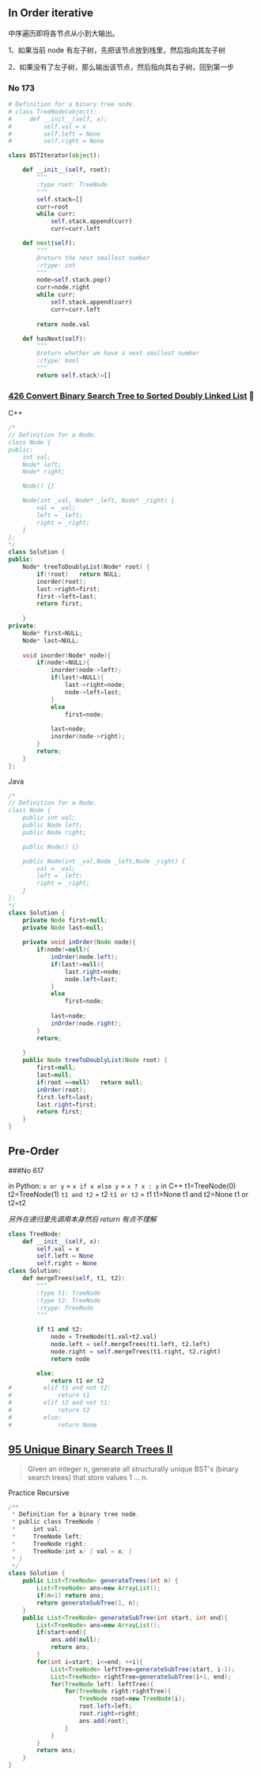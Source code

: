 ## In Order iterative
中序遍历即将各节点从小到大输出。

1、如果当前 node 有左子树，先把该节点放到栈里，然后指向其左子树

2、如果没有了左子树，那么输出该节点，然后指向其右子树，回到第一步

### No 173

```py
# Definition for a binary tree node.
# class TreeNode(object):
#     def __init__(self, x):
#         self.val = x
#         self.left = None
#         self.right = None

class BSTIterator(object):

    def __init__(self, root):
        """
        :type root: TreeNode
        """
        self.stack=[]
        curr=root
        while curr:
            self.stack.append(curr)
            curr=curr.left

    def next(self):
        """
        @return the next smallest number
        :rtype: int
        """
        node=self.stack.pop()
        curr=node.right
        while curr:
            self.stack.append(curr)
            curr=curr.left
    
        return node.val

    def hasNext(self):
        """
        @return whether we have a next smallest number
        :rtype: bool
        """
        return self.stack!=[]
```

### [426 Convert Binary Search Tree to Sorted Doubly Linked List](https://leetcode.com/problems/convert-binary-search-tree-to-sorted-doubly-linked-list/)   :triangular_flag_on_post: 

C++ 
```cpp
/*
// Definition for a Node.
class Node {
public:
    int val;
    Node* left;
    Node* right;

    Node() {}

    Node(int _val, Node* _left, Node* _right) {
        val = _val;
        left = _left;
        right = _right;
    }
};
*/
class Solution {
public:
    Node* treeToDoublyList(Node* root) {
        if(!root)   return NULL;
        inorder(root);
        last->right=first;
        first->left=last;
        return first;
        
    }
private:
    Node* first=NULL;
    Node* last=NULL;
    
    void inorder(Node* node){
        if(node!=NULL){        
            inorder(node->left);
            if(last!=NULL){
                last->right=node;
                node->left=last;    
            }
            else
                first=node;
            
            last=node;
            inorder(node->right);
        }
        return;
    }
};
```

Java
```Java
/*
// Definition for a Node.
class Node {
    public int val;
    public Node left;
    public Node right;

    public Node() {}

    public Node(int _val,Node _left,Node _right) {
        val = _val;
        left = _left;
        right = _right;
    }
};
*/
class Solution {
    private Node first=null;
    private Node last=null;
    
    private void inOrder(Node node){
        if(node!=null){
            inOrder(node.left);
            if(last!=null){
                last.right=node;
                node.left=last;
            }
            else
                first=node;
            
            last=node;
            inOrder(node.right);
        }
        return;
        
    }
    public Node treeToDoublyList(Node root) {
        first=null;
        last=null;
        if(root ==null)   return null;
        inOrder(root);
        first.left=last;
        last.right=first;
        return first;
    }
}
```



## Pre-Order

###No 617 

in Python:
`x or y` = `x if x else y` = `x ? x : y` in C++
t1=TreeNode(0)   
t2=TreeNode(1)
`t1 and t2` = t2
`t1 or t2` = t1
t1=None
t1 and t2=None
t1 or t2=t2   

*另外在递归里先调用本身然后 return 有点不理解*



```py
class TreeNode:
    def __init__(self, x):
        self.val = x
        self.left = None
        self.right = None
class Solution:
    def mergeTrees(self, t1, t2):
        """
        :type t1: TreeNode
        :type t2: TreeNode
        :rtype: TreeNode
        """

        if t1 and t2:
            node = TreeNode(t1.val+t2.val)
            node.left = self.mergeTrees(t1.left, t2.left)
            node.right = self.mergeTrees(t1.right, t2.right)
            return node

        else:
            return t1 or t2
#         elif t1 and not t2:
#             return t1
#         elif t2 and not t1:
#             return t2
#         else:
#             return None
```

## [95 Unique Binary Search Trees II](https://leetcode.com/problems/unique-binary-search-trees-ii/)

> Given an integer n, generate all structurally unique BST's (binary search trees) that store values 1 ... n.

Practice Recursive

```Java
/**
 * Definition for a binary tree node.
 * public class TreeNode {
 *     int val;
 *     TreeNode left;
 *     TreeNode right;
 *     TreeNode(int x) { val = x; }
 * }
 */
class Solution {
    public List<TreeNode> generateTrees(int n) {
        List<TreeNode> ans=new ArrayList();
        if(n<1) return ans;
        return generateSubTree(1, n);
    }  
    public List<TreeNode> generateSubTree(int start, int end){
        List<TreeNode> ans=new ArrayList();
        if(start>end){
            ans.add(null);
            return ans;
        }     
        for(int i=start; i<=end; ++i){
            List<TreeNode> leftTree=generateSubTree(start, i-1);
            List<TreeNode> rightTree=generateSubTree(i+1, end);
            for(TreeNode left: leftTree){
                for(TreeNode right:rightTree){
                    TreeNode root=new TreeNode(i);
                    root.left=left;
                    root.right=right;
                    ans.add(root);
                }
            }
        }
        return ans;
    }
}
```